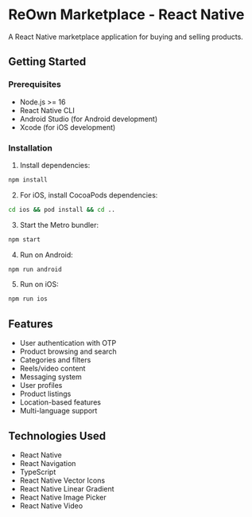 # ReOwn Marketplace - React Native

A React Native marketplace application for buying and selling products.

## Getting Started

### Prerequisites

- Node.js >= 16
- React Native CLI
- Android Studio (for Android development)
- Xcode (for iOS development)

### Installation

1. Install dependencies:
```bash
npm install
```

2. For iOS, install CocoaPods dependencies:
```bash
cd ios && pod install && cd ..
```

3. Start the Metro bundler:
```bash
npm start
```

4. Run on Android:
```bash
npm run android
```

5. Run on iOS:
```bash
npm run ios
```

## Features

- User authentication with OTP
- Product browsing and search
- Categories and filters
- Reels/video content
- Messaging system
- User profiles
- Product listings
- Location-based features
- Multi-language support

## Technologies Used

- React Native
- React Navigation
- TypeScript
- React Native Vector Icons
- React Native Linear Gradient
- React Native Image Picker
- React Native Video
